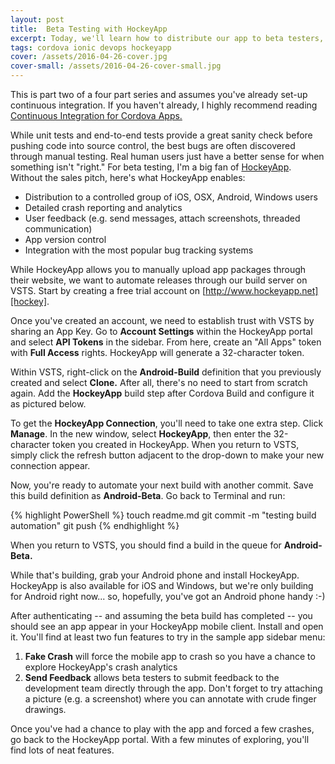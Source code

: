 ```yaml
---
layout: post
title:  Beta Testing with HockeyApp
excerpt: Today, we'll learn how to distribute our app to beta testers, collect crash analytics and collect user feedback through an in-app form. Part 2 of a 4 part series.
tags: cordova ionic devops hockeyapp
cover: /assets/2016-04-26-cover.jpg
cover-small: /assets/2016-04-26-cover-small.jpg
---
```


This is part two of a four part series and assumes you've already set-up continuous integration. If you haven't already, I highly recommend reading [Continuous Integration for Cordova Apps.][ci]

While unit tests and end-to-end tests provide a great sanity check before pushing code into source control, the best bugs are often discovered through manual testing. Real human users just have a better sense for when something isn't "right." For beta testing, I'm a big fan of [HockeyApp][hockey]. Without the sales pitch, here's what HockeyApp enables:

- Distribution to a controlled group of iOS, OSX, Android, Windows users
- Detailed crash reporting and analytics
- User feedback (e.g. send messages, attach screenshots, threaded communication)
- App version control
- Integration with the most popular bug tracking systems

While HockeyApp allows you to manually upload app packages through their website, we want to automate releases through our build server on VSTS. Start by creating a free trial account on [http://www.hockeyapp.net][hockey]. 

Once you've created an account, we need to establish trust with VSTS by sharing an App Key. Go to **Account Settings** within the HockeyApp portal and select **API Tokens** in the sidebar. From here, create an "All Apps" token with **Full Access** rights. HockeyApp will generate a 32-character token.

Within VSTS, right-click on the **Android-Build** definition that you previously created and select **Clone.** After all, there's no need to start from scratch again. Add the **HockeyApp** build step after Cordova Build and configure it as pictured below.

To get the **HockeyApp Connection**, you'll need to take one extra step. Click **Manage**. In the new window, select **HockeyApp**, then enter the 32-character token you created in HockeyApp. When you return to VSTS, simply click the refresh button adjacent to the drop-down to make your new connection appear. 

Now, you're ready to automate your next build with another commit. Save this build definition as **Android-Beta**. Go back to Terminal and run:

{% highlight PowerShell %}
touch readme.md
git commit -m "testing build automation"
git push
{% endhighlight %}

When you return to VSTS, you should find a build in the queue for **Android-Beta.** 

While that's building, grab your Android phone and install HockeyApp. HockeyApp is also available for iOS and Windows, but we're only building for Android right now... so, hopefully, you've got an Android phone handy :-)

After authenticating -- and assuming the beta build has completed -- you should see an app appear in your HockeyApp mobile client. Install and open it. You'll find at least two fun features to try in the sample app sidebar menu:

1. **Fake Crash** will force the mobile app to crash so you have a chance to explore HockeyApp's crash analytics
2. **Send Feedback** allows beta testers to submit feedback to the development team directly through the app. Don't forget to try attaching a picture (e.g. a screenshot) where you can annotate with crude finger drawings.

Once you've had a chance to play with the app and forced a few crashes, go back to the HockeyApp portal. With a few minutes of exploring, you'll find lots of neat features. 


[ci]: /2016/04/25/continuous-integration-for-cordova-apps.html 
[hockey]: https://hockeyapp.net
[codepush]: http://codepush.tools

